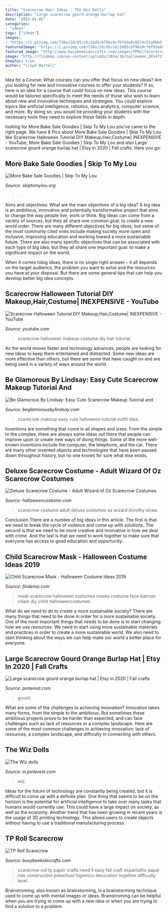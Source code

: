 ```yaml
---
title: "Scarecrow Hair Ideas : The Wiz Dolls"
description: "Large scarecrow gourd orange burlap hat"
date: "2023-01-05"
categories:
- "ideas"
tags: ["ideas"]
images:
- "https://i.pinimg.com/736x/2d/d5/cb/2dd5cbf9bc0cf6f93e8c8574c51a9bb3.jpg"
featuredImage: "https://i.pinimg.com/736x/2d/d5/cb/2dd5cbf9bc0cf6f93e8c8574c51a9bb3.jpg"
featured_image: "http://www.busybeekidscrafts.com/images/TPRollScarecrow13RS12k.jpg"
image: "http://findema.com/wp-content/uploads/2014/10/halloween_20147231.jpg"
ShowToc: true
author: "Lloyd Bartell"
---
```



Idea for a Course: What courses can you offer that focus on new ideas?
Are you looking for new and innovative courses to offer your students? If so, here is an idea for a course that could focus on new ideas. This course would be tailored specifically to meet the needs of those who wish to learn about new and innovative techniques and strategies. You could explore topics like artificial intelligence, robotics, data analytics, computer science, and more. By doing so, you would be providing your students with the necessary tools they need to explore these fields in depth.

	

		
looking for More Bake Sale Goodies | Skip To My Lou you've came to the right page. We have 8 Pics about More Bake Sale Goodies | Skip To My Lou like Scarecrow Halloween Tutorial DIY Makeup,Hair,Costume| INEXPENSIVE - YouTube, More Bake Sale Goodies | Skip To My Lou and also Large scarecrow gourd orange burlap hat | Etsy in 2020 | Fall crafts. Here you go:
		
    
## More Bake Sale Goodies | Skip To My Lou

<img loading=lazy src="https://www.skiptomylou.org/wp-content/uploads/2008/10/scarecrow-cookies-1-1.jpg" onerror="this.onerror=null;this.src='https://tse1.mm.bing.net/th?id=OIP.nZDA8sIdZX42oaK-dPSGHwAAAA&amp;pid=15.1';" alt="More Bake Sale Goodies | Skip To My Lou">

_Source: skiptomylou.org_

>. 

	

Aims and objectives: What are the main objectives of a big idea?
A big idea is an ambitious, innovative and potentially transformative project that aims to change the way people live, work or think. Big ideas can come from a variety of sources, but they all share one common goal: to create a new world order.
There are many different objectives for big ideas, but some of the most commonly cited ones include making society more open and inclusive, improving education and working toward a more sustainable future. There are also many specific objectives that can be associated with each type of big idea, but they all share one important goal: to make a significant impact on the world.



When it comes tobig ideas, there is no single right answer – it all depends on the target audience, the problem you want to solve and the resources you have at your disposal. But there are some general tips that can help you develop better big idea concepts.

    
## Scarecrow Halloween Tutorial DIY Makeup,Hair,Costume| INEXPENSIVE - YouTube

<img loading=lazy src="https://i.ytimg.com/vi/AvVjrwa9bLA/maxresdefault.jpg" onerror="this.onerror=null;this.src='https://tse2.mm.bing.net/th?id=OIP.hN9qotPL0hflNfI4ZAZcfgHaEK&amp;pid=15.1';" alt="Scarecrow Halloween Tutorial DIY Makeup,Hair,Costume| INEXPENSIVE - YouTube">

_Source: youtube.com_

>scarecrow halloween makeup costume diy hair tutorial. 

	

As the world moves faster and technology advances, people are looking for new ideas to keep them entertained and distracted. Some new ideas are more effective than others, but there are some that have caught on and are being used in a variety of ways around the world.

    
## Be Glamorous By Lindsay: Easy Cute Scarecrow Makeup Tutorial And

<img loading=lazy src="https://4.bp.blogspot.com/-4ulXD55_CUk/W6RKf4eRLQI/AAAAAAAANJc/PYD2NinhDUEXPAq9YvedZNZGqcgPXTfTQCLcBGAs/s1600/DSC_0043m.JPG" onerror="this.onerror=null;this.src='https://tse4.mm.bing.net/th?id=OIP.uAdjarlqJjkpVatLUVSj7wHaHB&amp;pid=15.1';" alt="Be Glamorous By Lindsay: Easy Cute Scarecrow Makeup Tutorial and">

_Source: beglamorousbylindsay.com_

>scarecrow makeup easy cute halloween tutorial outfit idea. 

	

Inventions are something that come in all shapes and sizes. From the simple to the complex, there are always some ideas out there that people can improve upon or create new ways of doing things. Some of the more well-known inventions include the computer, the telephone, and the car. There are many other invented objects and technologies that have been passed down throughout history, but no one knows for sure what else exists.

    
## Deluxe Scarecrow Costume - Adult Wizard Of Oz Scarecrow Costumes

<img loading=lazy src="http://images.halloweencostume.com/products/3721/1-1/deluxe-adult-scarecrow-costume.jpg" onerror="this.onerror=null;this.src='https://tse1.mm.bing.net/th?id=OIP.rJn7ZMNokKaQYz3fX6tJTAHaKl&amp;pid=15.1';" alt="Deluxe Scarecrow Costume - Adult Wizard of Oz Scarecrow Costumes">

_Source: halloweencostume.com_

>scarecrow costume adult deluxe costumes oz wizard dorothy straw. 

	

Conclusion
There are a number of big ideas in this article. The first is that we need to break the cycle of violence and come up with solutions. The second is that we need to be more creative and innovative in how we deal with crime. And the last is that we need to work together to make sure that everyone has access to good education and opportunity.

    
## Child Scarecrow Mask - Halloween Costume Ideas 2019

<img loading=lazy src="http://findema.com/wp-content/uploads/2014/10/halloween_20147231.jpg" onerror="this.onerror=null;this.src='https://tse2.mm.bing.net/th?id=OIP.x0175SogYW1T-OnnWwPJPwHaKl&amp;pid=15.1';" alt="Child Scarecrow Mask - Halloween Costume Ideas 2019">

_Source: findema.com_

>mask scarecrow halloween costumes masks costume face batman villain diy child halloweencostumes. 

	

What do we need to do to create a more sustainable society?
There are many things that need to be done in order for a more sustainable society. One of the most important things that needs to be done is to start changing how we use resources. We need to start using more sustainable materials and practices in order to create a more sustainable world. We also need to start thinking about the ways we can help make our world a better place for everyone.

    
## Large Scarecrow Gourd Orange Burlap Hat | Etsy In 2020 | Fall Crafts

<img loading=lazy src="https://i.pinimg.com/736x/2d/d5/cb/2dd5cbf9bc0cf6f93e8c8574c51a9bb3.jpg" onerror="this.onerror=null;this.src='https://tse4.mm.bing.net/th?id=OIP.rsGdcnpJFauGpHZbD0jIHwHaJ3&amp;pid=15.1';" alt="Large scarecrow gourd orange burlap hat | Etsy in 2020 | Fall crafts">

_Source: pinterest.com_

>gourd. 

	

What are some of the challenges to achieving innovation?
Innovation takes many forms, from the simple to the ambitious. But sometimes these ambitious projects prove to be harder than expected, and can face challenges such as lack of resources or a complex landscape. Here are some of the most common challenges to achieving innovation: lack of resources, a complex landscape, and difficulty in connecting with others.

    
## The Wiz Dolls

<img loading=lazy src="https://i.pinimg.com/736x/c2/47/56/c247561a2154049f1f48f5da75a333aa.jpg" onerror="this.onerror=null;this.src='https://tse2.mm.bing.net/th?id=OIP.4MHxXN4Ucaoas78Wc6IJhQHaJR&amp;pid=15.1';" alt="The Wiz dolls">

_Source: in.pinterest.com_

>wiz. 

	

Ideas for the future of technology are constantly being created, but it is difficult to come up with a definite plan. One thing that seems to be on the horizon is the potential for artificial intelligence to take over many tasks that humans would currently use. This could have a large impact on society, as well as the economy. Another trend that has been growing in recent years is the usage of 3D printing technology. This allows users to create objects without having to use a traditional manufacturing process.

    
## TP Roll Scarecrow

<img loading=lazy src="http://www.busybeekidscrafts.com/images/TPRollScarecrow13RS12k.jpg" onerror="this.onerror=null;this.src='https://tse4.mm.bing.net/th?id=OIP.yUTUHPOoa10p1tofZ9w2cwAAAA&amp;pid=15.1';" alt="TP Roll Scarecrow">

_Source: busybeekidscrafts.com_

>scarecrow roll tp paper crafts need ll easy fall craft espantalho papel rolo construction preschool higienico decoration together difficulty level. 

	

Brainstroming, also known as brainstorming, is a brainstorming technique used to come up with mental images or ideas. Brainstroming can be helpful when you are trying to come up with a new idea or when you are trying to find a solution to a problem.

